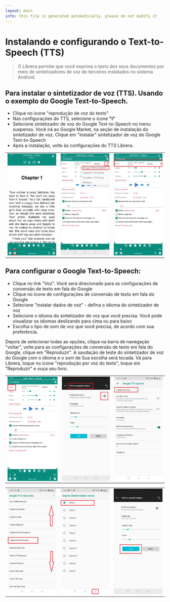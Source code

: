 ```yaml
---
layout: main
info: this file is generated automatically, please do not modify it
---
```


# Instalando e configurando o Text-to-Speech (TTS)

> O Librera permite que você exprima o texto dos seus documentos por meio de sintetizadores de voz de terceiros instalados no sistema Android.

## Para instalar o sintetizador de voz (TTS). Usando o exemplo do Google Text-to-Speech.

* Clique no ícone &quot;reprodução de voz do texto&quot;
* Nas configurações do TTS, selecione o ícone **&quot;i&quot;**
* Selecione sintetizador de voz do Google Text-to-Speech no menu suspenso. Você irá ao Google Market, na seção de instalação do sintetizador de voz. Clique em &quot;instalar&quot; sintetizador de voz do Google Text-to-Speech
* Após a instalação, volte às configurações do TTS Librera.

||||
|-|-|-|
|![](1.jpg)|![](3.jpg)|![](2.jpg)|

## Para configurar o Google Text-to-Speech:

* Clique no link &quot;Voz&quot;. Você será direcionado para as configurações de conversão de texto em fala do Google
* Clique no ícone de configurações de conversão de texto em fala do Google
* Selecione &quot;instalar dados de voz&quot; - defina o idioma do sintetizador de voz
* Selecione o idioma do sintetizador de voz que você precisa. Você pode visualizar os idiomas deslizando para cima ou para baixo
* Escolha o tipo de som de voz que você precisa, de acordo com sua preferência.

Depois de selecionar todas as opções, clique na barra de navegação &quot;voltar&quot;, volte para as configurações de conversão de texto em fala do Google, clique em &quot;Reproduzir&quot;. A saudação de teste do sintetizador de voz do Google com o idioma e o som de Sua escolha será tocada. Vá para Librera, toque no ícone &quot;reprodução por voz do texto&quot;, toque em &quot;Reproduzir&quot; e ouça seu livro.

||||
|-|-|-|
|![](4.jpg)|![](5.jpg)|![](6.jpg)|

||||
|-|-|-|
|![](7.jpg)|![](8.jpg)|![](9.jpg)|
